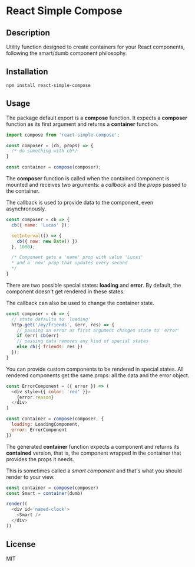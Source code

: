 # React Simple Compose


Description
---
Utility function designed to create containers for your React components, following the smart/dumb component philosophy.

Installation
---
```
npm install react-simple-compose
```
Usage
---
The package default export is a **compose** function.
It expects a **composer** function as its first argument and returns a **container** function.
```javascript
import compose from 'react-simple-compose';

const composer = (cb, props) => {
  /* do something with cb*/
}

const container = compose(composer);
```
The **composer** function is called when the contained component is mounted and receives two arguments: a *callback* and the *props* passed to the container.

The callback is used to provide data to the component, even asynchronously.
```javascript
const composer = cb => {
  cb({ name: 'Lucas' });

  setInterval(() => {
    cb({ now: new Date() })
  }, 1000);

  /* Component gets a 'name' prop with value 'Lucas'
  * and a 'now' prop that updates every second
  */
}
```
There are two possible special states: **loading** and **error**.
By default, the component doesn't get rendered in these states.

The callback can also be used to change the container state.
```javascript
const composer = cb => {
  // state defaults to 'loading'
  http.get('/my/friends', (err, res) => {
    // passing an error as first argument changes state to 'error'
    if (err) cb(err)
    // passing data removes any kind of special states
    else cb({ friends: res })
  });
}
```
You can provide custom components to be rendered in special states.
All rendered components get the same props: all the data and the error object.
```javascript
const ErrorComponent = ({ error }) => (
  <div style={{ color: 'red' }}>
    {error.reason}
  </div>
)

const container = compose(composer, {
  loading: LoadingComponent,
  error: ErrorComponent
})
```
The generated **container** function expects a component and returns its **contained** version, that is, the component wrapped in the container that provides the props it needs.

This is sometimes called a *smart component* and that's what you should render to your view.
```javascript
const container = compose(composer)
const Smart = container(dumb)

render((
  <div id='named-clock'>
    <Smart />
  </div>
))
```


License
---

MIT
